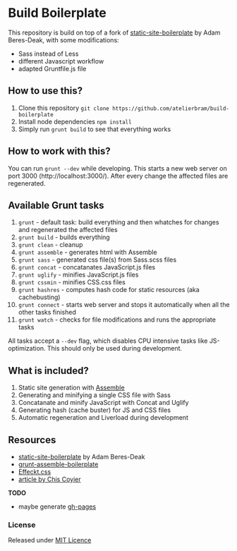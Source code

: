 Build Boilerplate
=================

This repository is build on top of a fork of [static-site-boilerplate](https://github.com/bdadam/static-site-boilerplate) by Adam Beres-Deak, with some modifications:

- Sass instead of Less
- different Javascript workflow
- adapted Gruntfile.js file

## How to use this?
1. Clone this repository `git clone https://github.com/atelierbram/build-boilerplate`
1. Install node dependencies `npm install`
1. Simply run `grunt build` to see that everything works

## How to work with this?
You can run `grunt --dev` while developing. This starts a new web server on port 3000 (http://localhost:3000/).
After every change the affected files are regenerated.

## Available Grunt tasks
1. `grunt` - default task: build everything and then whatches for changes and regenerated the affected files
1. `grunt build` - builds everything
1. `grunt clean` - cleanup
1. `grunt assemble` - generates html with Assemble
1. `grunt sass` - generated css file(s) from Sass.scss files
1. `grunt concat` - concatanates JavaScript.js files
1. `grunt uglify` - minifies JavaScript.js files
1. `grunt cssmin` - minifies CSS.css files
1. `grunt hashres` - computes hash code for static resources (aka cachebusting)
1. `grunt connect` - starts web server and stops it automatically when all the other tasks finished
1. `grunt watch` - checks for file modifications and runs the appropriate tasks

All tasks accept a `--dev` flag, which disables CPU intensive tasks like JS-optimization. This should only be used during development.


## What is included?
1. Static site generation with [Assemble](http://assemble.io/)
1. Generating and minifying a single CSS file with Sass
1. Concatanate and minify JavaScript with Concat and Uglify
1. Generating hash (cache buster) for JS and CSS files
1. Automatic regeneration and Liverload during development

## Resources

- [static-site-boilerplate](https://github.com/bdadam/static-site-boilerplate) by Adam Beres-Deak
- [grunt-assemble-boilerplate](https://github.com/adregan/grunt-assemble-boilerplate)
- [Effeckt.css](https://github.com/h5bp/Effeckt.css)
- [article by Chis Coyier](http://24ways.org/2013/grunt-is-not-weird-and-hard/)


**TODO**
- maybe generate [gh-pages](https://github.com/tschaub/grunt-gh-pages)

### License

Released under [MIT Licence](http://atelierbram.mit-license.org)
